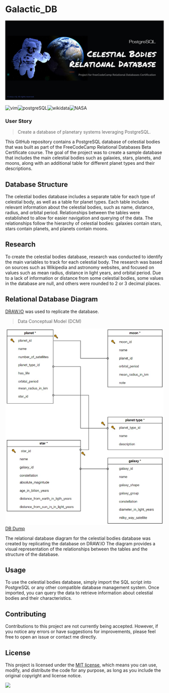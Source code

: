 # Galactic_DB

![celestial bodies database banner](https://github.com/z-bj/Galactic_DB/blob/master/Galactic-database-banner.jpg)

![vim](https://img.shields.io/badge/Vim-019733.svg?style=for-the-badge&logo=Vim&logoColor=white)![postgreSQL](https://camo.githubusercontent.com/281c069a2703e948b536500b9fd808cb4fb2496b3b66741db4013a2c89e91986/68747470733a2f2f696d672e736869656c64732e696f2f62616467652f506f737467726553514c2d3331363139323f7374796c653d666f722d7468652d6261646765266c6f676f3d706f737467726573716c266c6f676f436f6c6f723d7768697465)![wikidata](https://img.shields.io/badge/Wikidata-006699.svg?style=for-the-badge&logo=Wikidata&logoColor=blakc)![NASA](https://img.shields.io/badge/NASA-E03C31.svg?style=for-the-badge&logo=NASA&logoColor=white)


### User Story
> Create a database of planetary systems leveraging PostgreSQL.

This GitHub repository contains a PostgreSQL database of celestial bodies that was built as part of the FreeCodeCamp Relational Databases Beta Certificate course. The goal of the project was to create a sample database that includes the main celestial bodies such as galaxies, stars, planets, and moons, along with an additional table for different planet types and their descriptions.

## Database Structure

The celestial bodies database includes a separate table for each type of celestial body, as well as a table for planet types. Each table includes relevant information about the celestial bodies, such as name, distance, radius, and orbital period. Relationships between the tables were established to allow for easier navigation and querying of the data. The relationships follow the hierarchy of celestial bodies: galaxies contain stars, stars contain planets, and planets contain moons.

## Research

To create the celestial bodies database, research was conducted to identify the main variables to track for each celestial body. The research was based on sources such as Wikipedia and astronomy websites, and focused on values such as mean radius, distance in light years, and orbital period. Due to a lack of information or distance from some celestial bodies, some values in the database are null, and others were rounded to 2 or 3 decimal places.

## Relational Database Diagram
[DRAW.IO](https://app.diagrams.net/) was used to replicate the database.

> Data Conceptual Model (DCM)

![DCM_of_the_database](https://github.com/z-bj/Galactic_DB/blob/master/assets/DUM.jpg)
[DB Dump](https://github.com/z-bj/Galactic_DB/blob/master/universe.sql)


The relational database diagram for the celestial bodies database was created by replicating the database on DRAW.IO The diagram provides a visual representation of the relationships between the tables and the structure of the database.

## Usage

To use the celestial bodies database, simply import the SQL script into PostgreSQL or any other compatible database management system. Once imported, you can query the data to retrieve information about celestial bodies and their characteristics.

## Contributing

Contributions to this project are not currently being accepted. However, if you notice any errors or have suggestions for improvements, please feel free to open an issue or contact me directly.

## License

This project is licensed under the [MIT license](https://opensource.org/licenses/MIT), which means you can use, modify, and distribute the code for any purpose, as long as you include the original copyright and license notice.

<img src="https://github.com/z-bj/galaxy_psql_DB/blob/master/assets/moonparrot.gif" width="36">


